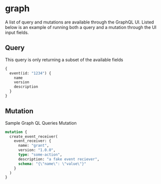 # graph

A list of query and mutations are available through the
GraphQL UI. Listed below is an example of running both
a query and a mutation through the UI input fields.

## Query

This query is only returning a subset of the available fields

```graphql
{
  event(id: "1234") {
    name
    version
    description
  }
}
```

## Mutation

Sample Graph QL Queries
Mutation

```graphql
mutation {
  create_event_receiver(
    event_receiver: {
      name: "grant", 
      version: "1.0.0", 
      type: "some-action", 
      description: "a fake event reciever", 
      schema: "{\"name\": \"value\"}"
    }
  )
}
```
